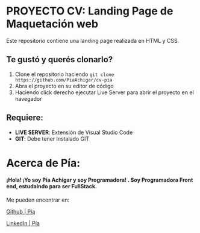 # PROYECTO CV: Landing Page de Maquetación web

Este repositorio contiene una landing page realizada en HTML y CSS.

## Te gustó y querés clonarlo?

1.  Clone el repositorio haciendo `git clone https://github.com/PiaAchigar/cv-pia`
2.  Abra el proyecto en su editor de código
3.  Haciendo click derecho ejecutar Live Server para abrir el proyecto en el navegador

## Requiere:

-   **LIVE SERVER**: Extensión de Visual Studio Code
-   **GIT**: Debe tener Instalado GIT

# Acerca de Pía:
#### ¡Hola! ¡Yo soy Pía Achigar y soy Programadora! . Soy Programadora Front end, estudaindo para ser FullStack.

Me pueden encontrar en: 

[Github | Pía ](https://github.com/PiaAchigar)

[LinkedIn | Pía ](www.linkedin.com/in/pia-achigar)

